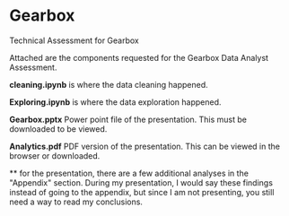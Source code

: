 # Gearbox
Technical Assessment for Gearbox

Attached are the components requested for the Gearbox Data Analyst Assessment. 

**cleaning.ipynb** is where the data cleaning happened. 

**Exploring.ipynb** is where the data exploration happened. 

**Gearbox.pptx** Power point file of the presentation. This must be downloaded to be viewed.

**Analytics.pdf** PDF version of the presentation. This can be viewed in the browser or downloaded.

\** for the presentation, there are a few additional analyses in the "Appendix" section. During my presentation, I would say these findings instead of going to the appendix, but since I am not presenting, you still need a way to read my conclusions. 

